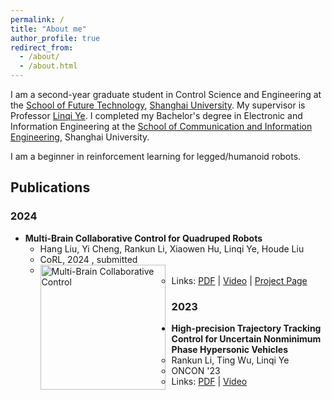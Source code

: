 ```yaml
---
permalink: /
title: "About me"
author_profile: true
redirect_from: 
  - /about/
  - /about.html
---
```


I am a second-year graduate student in Control Science and Engineering at the [School of Future Technology](https://ai.shu.edu.cn/), [Shanghai University](https://www.shu.edu.cn/). My supervisor is Professor [Linqi Ye](https://linqi-ye.github.io/). I completed my Bachelor's degree in Electronic and Information Engineering at the [School of Communication and Information Engineering](https://scie.shu.edu.cn/), Shanghai University. 

I am a beginner in reinforcement learning for legged/humanoid robots.

## Publications

### 2024

- **Multi-Brain Collaborative Control for Quadruped Robots**
  - Hang Liu, Yi Cheng, Rankun Li, Xiaowen Hu, Linqi Ye, Houde Liu
  - CoRL, 2024 , submitted
  - <div style="float: left; margin-right: 10px;"><img src="link_to_image" alt="Multi-Brain Collaborative Control" width="200"></div>
  - Links: [PDF](link_to_pdf) | [Video](link_to_video) | [Project Page](link_to_project_page)

### 2023
- **High-precision Trajectory Tracking Control for Uncertain Nonminimum Phase Hypersonic Vehicles**
  - Rankun Li, Ting Wu, Linqi Ye
  - ONCON '23
  - Links: [PDF](link_to_pdf) | [Video](link_to_video)
